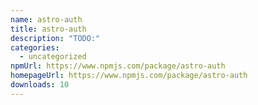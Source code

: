 ```yaml
---
name: astro-auth
title: astro-auth
description: "TODO:"
categories:
  - uncategorized
npmUrl: https://www.npmjs.com/package/astro-auth
homepageUrl: https://www.npmjs.com/package/astro-auth
downloads: 10
---
```

